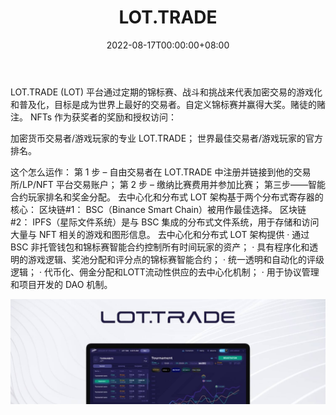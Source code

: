﻿---
title: "LOT.TRADE"
description: "LOT.TRADE 是通用的 NFT/DEX/CEX 游戏锦标赛平台."
date: 2022-08-17T00:00:00+08:00
lastmod: 2022-08-17T00:00:00+08:00
draft: false
authors: ["boogArno"]
featuredImage: "lot-trade.png"
tags: ["DeFi","LOT.TRADE"]
categories: ["nfts"]
nfts: ["DeFi"]
blockchain: "BSC"
website: "https://lot.trade/"
twitter: "https://twitter.com/WLOCT"
discord: ""
telegram: "https://t.me/wloctchat"
github: ""
youtube: ""
twitch: ""
facebook: "https://www.facebook.com/lot.traders"
instagram: ""
reddit: ""
medium: "https://purefi-protocol.medium.com/"
steam: ""
gitbook: ""
googleplay: ""
appstore: ""
status: "Live"
weight: 
lightgallery: true
toc: true
pinned: false
recommend: false
recommend1: false
---
LOT.TRADE (LOT) 平台通过定期的锦标赛、战斗和挑战来代表加密交易的游戏化和普及化，目标是成为世界上最好的交易者。自定义锦标赛并赢得大奖。赌徒的赌注。 NFTs 作为获奖者的奖励和授权访问：

  加密货币交易者/游戏玩家的专业 LOT.TRADE；
  世界最佳交易者/游戏玩家的官方排名。

这个怎么运作：
第 1 步 – 自由交易者在 LOT.TRADE 中注册并链接到他的交易所/LP/NFT 平台交易账户；
第 2 步 – 缴纳比赛费用并参加比赛；
第三步——智能合约玩家排名和奖金分配。
去中心化和分布式 LOT 架构基于两个分布式寄存器的核心：
区块链#1：
BSC（Binance Smart Chain）被用作最佳选择。
区块链#2：
IPFS（星际文件系统）是与 BSC 集成的分布式文件系统，用于存储和访问大量与 NFT 相关的游戏和图形信息。
去中心化和分布式 LOT 架构提供
·   通过 BSC 非托管钱包和锦标赛智能合约控制所有时间玩家的资产；
· 具有程序化和透明的游戏逻辑、奖池分配和评分点的锦标赛智能合约；
·   统一透明和自动化的评级逻辑；
·   代币化、佣金分配和LOTT流动性供应的去中心化机制；
·      用于协议管理和项目开发的 DAO 机制。

![1500x500](1500x500.jpg)